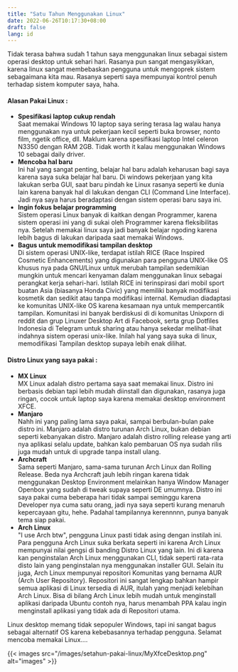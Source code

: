 ```yaml
---
title: "Satu Tahun Menggunakan Linux"
date: 2022-06-26T10:17:30+08:00
draft: false
lang: id
---
```


Tidak terasa bahwa sudah 1 tahun saya menggunakan linux sebagai sistem operasi desktop untuk sehari hari. Rasanya pun sangat mengasyikkan, karena linux sangat membebaskan pengguna untuk mengoprek sistem sebagaimana kita mau. Rasanya seperti saya mempunyai kontrol penuh terhadap sistem komputer saya, haha.

#### Alasan Pakai Linux :
* **Spesifikasi laptop cukup rendah** \
    Saat memakai Windows 10 laptop saya sering terasa lag walau hanya menggunakan nya untuk pekerjaan kecil seperti buka browser, nonto film, ngetik office, dll. Maklum karena spesifikasi laptop Intel celeron N3350 dengan RAM 2GB. Tidak worth it kalau menggunakan Windows 10 sebagai daily driver.
* **Mencoba hal baru** \
    Ini hal yang sangat penting, belajar hal baru adalah keharusan bagi saya karena saya suka belajar hal baru. Di windows pekerjaan yang kita lakukan serba GUI, saat baru pindah ke Linux rasanya seperti ke dunia lain karena banyak hal di lakukan dengan CLI (Command Line Interface). Jadi nya saya harus beradaptasi dengan sistem operasi baru saya ini.
* **Ingin fokus belajar programming** \
    Sistem operasi Linux banyak di kaitkan dengan Programmer, karena sistem operasi ini yang di sukai oleh Programmer karena fleksibilitas nya. Setelah memakai linux saya jadi banyak belajar ngoding karena lebih bagus di lakukan daripada saat memakai Windows.
* **Bagus untuk memodifikasi tampilan desktop** \
    Di sistem operasi UNIX-like, terdapat istilah RICE (Race Inspired Cosmetic Enhancements) yang digunakan para pengguna UNIX-like OS khusus nya pada GNU/Linux untuk merubah tampilan sedemikian mungkin untuk mencari kenyaman dalam menggunakan linux sebagai perangkat kerja sehari-hari. Istilah RICE ini terinspirasi dari mobil sport buatan Asia (biasanya Honda Civic) yang memiliki banyak modifikasi kosmetik dan sedikit atau tanpa modifikasi internal. Kemudian diadaptasi ke komunitas UNIX-like OS karena kesamaan nya untuk mempercantik tampilan. Komunitasi ini banyak berdiskusi di di komunitas Unixporn di reddit dan grup Linuxer Desktop Art di Facebook, serta grup Dotfiles Indonesia di Telegram untuk sharing atau hanya sekedar melihat-lihat indahnya sistem operasi unix-like. Inilah hal yang saya suka di linux, memodifikasi Tampilan desktop supaya lebih enak dilihat.

#### Distro Linux yang saya pakai :
* **MX Linux** \
    MX Linux adalah distro pertama saya saat memakai linux. Distro ini berbasis debian tapi lebih mudah diinstall dan digunakan, rasanya juga ringan, cocok untuk laptop saya karena memakai desktop environment XFCE.
* **Manjaro** \
    Nahh ini yang paling lama saya pakai, sampai berbulan-bulan pake distro ini. Manjaro adalah distro turunan Arch Linux, bukan debian seperti kebanyakan distro. Manjaro adalah distro rolling release yang arti nya aplikasi selalu update, bahkan kalo pembaruan OS nya sudah rilis juga mudah untuk di upgrade tanpa install ulang.
* **Archcraft** \
    Sama seperti Manjaro, sama-sama turunan Arch Linux dan Rolling Release. Beda nya Archcraft jauh lebih ringan karena tidak menggunakan Desktop Environment melainkan hanya Window Manager Openbox yang sudah di tweak supaya seperti DE umumnya. Distro ini saya pakai cuma beberapa hari tidak sampai seminggu karena Developer nya cuma satu orang, jadi nya saya seperti kurang menaruh kepercayaan gitu, hehe. Padahal tampilannya kerennnnn, punya banyak tema siap pakai.
* **Arch Linux** \
    "I use Arch btw", pengguna Linux pasti tidak asing dengan instilah ini. Para pengguna Arch Linux suka berkata seperti ini karena Arch Linux mempunyai nilai gengsi di banding Distro Linux yang lain. Ini di karena kan penginstalan Arch Linux menggunakan CLI, tidak seperti rata-rata disto lain yang penginstalan nya menggunakan installer GUI. Selain itu juga, Arch Linux mempunyai repositori Komunitas yang bernama AUR (Arch User Repository). Repositori ini sangat lengkap bahkan hampir semua aplikasi di Linux tersedia di AUR, itulah yang menjadi kelebihan Arch Linux. Bisa di bilang Arch Linux lebih mudah untuk menginstall aplikasi daripada Ubuntu contoh nya, harus menambah PPA kalau ingin menginstall aplikasi yang tidak ada di Repositori utama.

Linux desktop memang tidak sepopuler Windows, tapi ini sangat bagus sebagai alternatif OS karena kebebasannya terhadap pengguna. Selamat mencoba memakai Linux....

{{< images src="/images/setahun-pakai-linux/MyXfceDesktop.png" alt="images" >}}